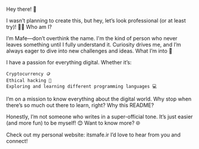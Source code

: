 Hey there! 👋

I wasn’t planning to create this, but hey, let’s look professional (or at least try)! 🤞🏻
Who am I?

I’m Mafe—don’t overthink the name. I'm the kind of person who never leaves something until I fully understand it. Curiosity drives me, and I’m always eager to dive into new challenges and ideas.
What I’m into 🚀

I have a passion for everything digital. Whether it’s:

    Cryptocurrency 🪙
    Ethical hacking 🔐
    Exploring and learning different programming languages 💻

I’m on a mission to know everything about the digital world. Why stop when there’s so much out there to learn, right?
Why this README?

Honestly, I’m not someone who writes in a super-official tone. It’s just easier (and more fun) to be myself! 😊
Want to know more? 🌐

Check out my personal website: itsmafe.ir
I’d love to hear from you and connect!

